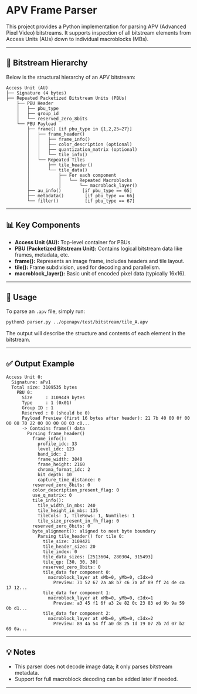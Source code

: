 # APV Frame Parser

This project provides a Python implementation for parsing APV (Advanced Pixel Video) bitstreams. It supports inspection of all bitstream elements from Access Units (AUs) down to individual macroblocks (MBs).

---

## 🔹 Bitstream Hierarchy

Below is the structural hierarchy of an APV bitstream:

```
Access Unit (AU)
├── Signature (4 bytes)
├── Repeated Packetized Bitstream Units (PBUs)
    ├── PBU Header
    │   ├── pbu_type
    │   ├── group_id
    │   └── reserved_zero_8bits
    └── PBU Payload
        ├── frame() [if pbu_type in {1,2,25–27}]
        │   ├── frame_header()
        │   │   ├── frame_info()
        │   │   ├── color_description (optional)
        │   │   ├── quantization_matrix (optional)
        │   │   └── tile_info()
        │   └── Repeated Tiles
        │       ├── tile_header()
        │       └── tile_data()
        │           ├── For each component
        │           │   └── Repeated Macroblocks
        │           │       └── macroblock_layer()
        ├── au_info()        [if pbu_type == 65]
        ├── metadata()        [if pbu_type == 66]
        └── filler()          [if pbu_type == 67]
```

---

## 📊 Key Components

* **Access Unit (AU):** Top-level container for PBUs.
* **PBU (Packetized Bitstream Unit):** Contains logical bitstream data like frames, metadata, etc.
* **frame():** Represents an image frame, includes headers and tile layout.
* **tile():** Frame subdivision, used for decoding and parallelism.
* **macroblock\_layer():** Basic unit of encoded pixel data (typically 16x16).

---

## 🚀 Usage

To parse an `.apv` file, simply run:

```bash
python3 parser.py ../openapv/test/bitstream/tile_A.apv 
```

The output will describe the structure and contents of each element in the bitstream.

---

## ✅ Output Example

```
Access Unit 0:
  Signature: aPv1
  Total size: 3109535 bytes
    PBU 0:
      Size     : 3109449 bytes
      Type     : 1 (0x01)
      Group ID : 1
      Reserved : 0 (should be 0)
      Payload Preview (first 16 bytes after header): 21 7b 40 00 0f 00 00 08 70 22 00 00 00 00 03 c0...
      -> Contains frame() data
        Parsing frame_header()
          frame_info():
            profile_idc: 33
            level_idc: 123
            band_idc: 2
            frame_width: 3840
            frame_height: 2160
            chroma_format_idc: 2
            bit_depth: 10
            capture_time_distance: 0
          reserved_zero_8bits: 0
          color_description_present_flag: 0
          use_q_matrix: 0
          tile_info():
            tile_width_in_mbs: 240
            tile_height_in_mbs: 135
            TileCols: 1, TileRows: 1, NumTiles: 1
            tile_size_present_in_fh_flag: 0
          reserved_zero_8bits: 0
          byte_alignment(): aligned to next byte boundary
            Parsing tile_header() for tile 0:
              tile_size: 3109421
              tile_header_size: 20
              tile_index: 0
              tile_data_sizes: [2513604, 280304, 315493]
              tile_qp: [30, 30, 30]
              reserved_zero_8bits: 0
              tile_data for component 0:
                macroblock_layer at xMb=0, yMb=0, cIdx=0
                  Preview: 71 52 67 2a a8 b7 c6 7a af 89 ff 24 de ca 17 12...
              tile_data for component 1:
                macroblock_layer at xMb=0, yMb=0, cIdx=1
                  Preview: a3 45 f1 6f a3 2e 82 0c 23 83 ed 9b 9a 59 0b d1...
              tile_data for component 2:
                macroblock_layer at xMb=0, yMb=0, cIdx=2
                  Preview: 89 4a 54 ff a0 d8 25 1d 19 07 2b 7d 07 b2 69 0a...
```

---

## 💡 Notes

* This parser does not decode image data; it only parses bitstream metadata.
* Support for full macroblock decoding can be added later if needed.

---
